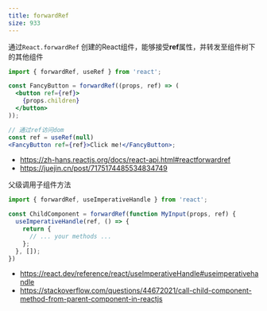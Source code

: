 ```yaml
---
title: forwardRef
size: 933
---
```

通过`React.forwardRef` 创建的React组件，能够接受**ref**属性，并转发至组件树下的其他组件

```jsx
import { forwardRef, useRef } from 'react';

const FancyButton = forwardRef((props, ref) => (
  <button ref={ref}>
    {props.children}
  </button>
));

// 通过ref访问dom
const ref = useRef(null)
<FancyButton ref={ref}>Click me!</FancyButton>;
```

- https://zh-hans.reactjs.org/docs/react-api.html#reactforwardref
- https://juejin.cn/post/7175174485534834749

父级调用子组件方法
```js
import { forwardRef, useImperativeHandle } from 'react';

const ChildComponent = forwardRef(function MyInput(props, ref) {
  useImperativeHandle(ref, () => {
    return {
      // ... your methods ...
    };
  }, []);
})
```

- https://react.dev/reference/react/useImperativeHandle#useimperativehandle
- https://stackoverflow.com/questions/44672021/call-child-component-method-from-parent-component-in-reactjs
